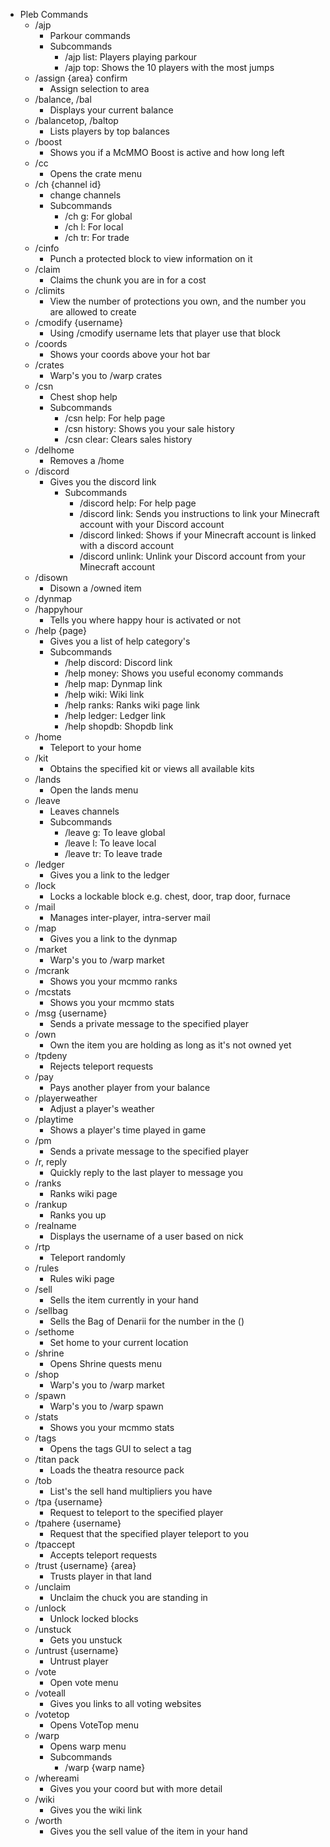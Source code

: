 - Pleb Commands
    - /ajp
      - Parkour commands
      - Subcommands
        - /ajp list: Players playing parkour
        - /ajp top: Shows the 10 players with the most jumps
    - /assign {area} confirm
      - Assign selection to area
    - /balance, /bal
      - Displays your current balance
    - /balancetop, /baltop
      - Lists players by top balances
    - /boost
      - Shows you if a McMMO Boost is active and how long left
    - /cc
      -  Opens the crate menu
    - /ch {channel id}
      - change channels
      - Subcommands
        - /ch g: For global
        - /ch l: For local
        - /ch tr: For trade
    - /cinfo
      - Punch a protected block to view information on it
    - /claim
      - Claims the chunk you are in for a cost
    - /climits
      - View the number of protections you own, and the number you are allowed to create
    - /cmodify {username}
      - Using /cmodify username lets that player use that block
    - /coords
      - Shows your coords above your hot bar
    - /crates
      - Warp's you to /warp crates
    - /csn
      - Chest shop help
      - Subcommands
        - /csn help: For help page
        - /csn history: Shows you your sale history
        - /csn clear: Clears sales history
    - /delhome
      - Removes a /home
    - /discord
      - Gives you the discord link
        - Subcommands
          - /discord help: For help page
          - /discord link: Sends you instructions to link your Minecraft account with your Discord account
          - /discord linked: Shows if your Minecraft account is linked with a discord account
          - /discord unlink: Unlink your Discord account from your Minecraft account
    - /disown
      - Disown a /owned item
    - /dynmap
    - /happyhour
      - Tells you where happy hour is activated or not
    - /help {page}
      - Gives you a list of help category's 
      - Subcommands
        - /help discord: Discord link
        - /help money: Shows you useful economy commands
        - /help map: Dynmap link
        - /help wiki: Wiki link
        - /help ranks: Ranks wiki page link
        - /help ledger: Ledger link
        - /help shopdb: Shopdb link
    - /home
      - Teleport to your home
    - /kit
      - Obtains the specified kit or views all available kits
    - /lands
      - Open the lands menu
    - /leave
      - Leaves channels
      - Subcommands
        - /leave g: To leave global
        - /leave l: To leave local
        - /leave tr: To leave trade
    - /ledger
      - Gives you a link to the ledger
    - /lock
      - Locks a lockable block e.g. chest, door, trap door, furnace
    - /mail
      - Manages inter-player, intra-server mail
    - /map
      - Gives you a link to the dynmap
    - /market
      - Warp's you to /warp market
    - /mcrank
      - Shows you your mcmmo ranks
    - /mcstats
      - Shows you your mcmmo stats
    - /msg {username}
      - Sends a private message to the specified player
    - /own
      - Own the item you are holding as long as it's not owned yet
    - /tpdeny
      - Rejects teleport requests
    - /pay
      - Pays another player from your balance
    - /playerweather
      - Adjust a player's weather
    - /playtime
      - Shows a player's time played in game
    - /pm
      - Sends a private message to the specified player
    - /r, reply
      - Quickly reply to the last player to message you
    - /ranks
      - Ranks wiki page
    - /rankup
      - Ranks you up
    - /realname
      - Displays the username of a user based on nick
    - /rtp
      - Teleport randomly
    - /rules
      - Rules wiki page
    - /sell
      - Sells the item currently in your hand
    - /sellbag
      - Sells the Bag of Denarii for the number in the () 
    - /sethome
      - Set home to your current location
    - /shrine
      - Opens Shrine quests menu 
    - /shop
      - Warp's you to /warp market
    - /spawn
      - Warp's you to /warp spawn
    - /stats
      - Shows you your mcmmo stats
    - /tags
      - Opens the tags GUI to select a tag
    - /titan pack
      - Loads the theatra resource pack 
    - /tob
      - List's the sell hand multipliers you have
    - /tpa {username}
      - Request to teleport to the specified player
    - /tpahere {username}
      - Request that the specified player teleport to you
    - /tpaccept
      - Accepts teleport requests
    - /trust {username} {area}
      - Trusts player in that land
    - /unclaim
      - Unclaim the chuck you are standing in
    - /unlock
      - Unlock locked blocks
    - /unstuck
      - Gets you unstuck
    - /untrust {username}
      - Untrust player
    - /vote
      - Open vote menu
    - /voteall
      - Gives you links to all voting websites
    - /votetop
      - Opens VoteTop menu
    - /warp
      - Opens warp menu
      - Subcommands
        - /warp {warp name}
    - /whereami
      - Gives you your coord but with more detail
    - /wiki
      - Gives you the wiki link
    - /worth
      - Gives you the sell value of the item in your hand